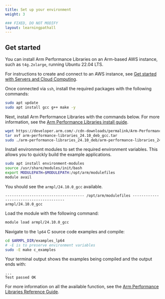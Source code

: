 ```yaml
---
title: Set up your environment
weight: 3

### FIXED, DO NOT MODIFY
layout: learningpathall
---
```


## Get started

You can install Arm Performance Libraries on an Arm-based AWS instance, such as `t4g.2xlarge`, running Ubuntu 22.04 LTS. 

For instructions to create and connect to an AWS instance, see [Get started with Servers and Cloud Computing](/learning-paths/servers-and-cloud-computing/intro/). 

Once connected via `ssh`, install the required packages with the following commands: 

```bash
sudo apt update
sudo apt install gcc g++ make -y
```

Next, install Arm Performance Libraries with the commands below. For more information, see the [Arm Performance Libraries install guide](/install-guides/armpl/). 

```bash
wget https://developer.arm.com/-/cdn-downloads/permalink/Arm-Performance-Libraries/Version_24.10/arm-performance-libraries_24.10_deb_gcc.tar
tar xvf arm-performance-libraries_24.10_deb_gcc.tar
sudo ./arm-performance-libraries_24.10_deb/arm-performance-libraries_24.10_deb.sh --accept
```

Install environment modules to set the required environment variables. This allows you to quickly build the example applications. 

```bash
sudo apt install environment-modules
source /usr/share/modules/init/bash
export MODULEPATH=$MODULEPATH:/opt/arm/modulefiles
module avail
```

You should see the `armpl/24.10.0_gcc` available. 

```output
------------------------------------ /opt/arm/modulefiles ---------------------------------------
armpl/24.10.0_gcc  
```

Load the module with the following command: 

```bash
module load armpl/24.10.0_gcc
```

Navigate to the `lp64` C source code examples and compile: 

```bash
cd $ARMPL_DIR/examples_lp64
# -E is to preserve environment variables
sudo -E make c_examples 
```

Your terminal output shows the examples being compiled and the output ends with: 

```output
...
Test passed OK
```

For more information on all the available function, see the [Arm Performance Libraries Reference Guide](https://developer.arm.com/documentation/101004/latest/).


